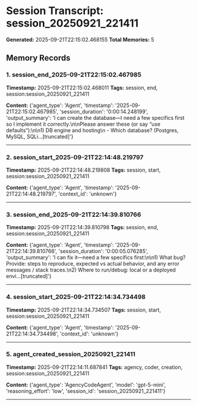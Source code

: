 # Session Transcript: session_20250921_221411

**Generated:** 2025-09-21T22:15:02.468155
**Total Memories:** 5

## Memory Records

### 1. session_end_2025-09-21T22:15:02.467985

**Timestamp:** 2025-09-21T22:15:02.468011
**Tags:** session, end, session:session_20250921_221411

**Content:** {'agent_type': 'Agent', 'timestamp': '2025-09-21T22:15:02.467985', 'session_duration': '0:00:14.248199', 'output_summary': 'I can create the database—I need a few specifics first so I implement it correctly.\n\nPlease answer these (or say “use defaults”):\n\n1) DB engine and hosting\n   - Which database? (Postgres, MySQL, SQLi...[truncated]'}

---

### 2. session_start_2025-09-21T22:14:48.219797

**Timestamp:** 2025-09-21T22:14:48.219808
**Tags:** session, start, session:session_20250921_221411

**Content:** {'agent_type': 'Agent', 'timestamp': '2025-09-21T22:14:48.219797', 'context_id': 'unknown'}

---

### 3. session_end_2025-09-21T22:14:39.810766

**Timestamp:** 2025-09-21T22:14:39.810798
**Tags:** session, end, session:session_20250921_221411

**Content:** {'agent_type': 'Agent', 'timestamp': '2025-09-21T22:14:39.810766', 'session_duration': '0:00:05.076285', 'output_summary': 'I can fix it—need a few specifics first:\n\n1) What bug? Provide: steps to reproduce, expected vs actual behavior, and any error messages / stack traces.\n2) Where to run/debug: local or a deployed envi...[truncated]'}

---

### 4. session_start_2025-09-21T22:14:34.734498

**Timestamp:** 2025-09-21T22:14:34.734507
**Tags:** session, start, session:session_20250921_221411

**Content:** {'agent_type': 'Agent', 'timestamp': '2025-09-21T22:14:34.734498', 'context_id': 'unknown'}

---

### 5. agent_created_session_20250921_221411

**Timestamp:** 2025-09-21T22:14:11.687841
**Tags:** agency, coder, creation, session:session_20250921_221411

**Content:** {'agent_type': 'AgencyCodeAgent', 'model': 'gpt-5-mini', 'reasoning_effort': 'low', 'session_id': 'session_20250921_221411'}

---

